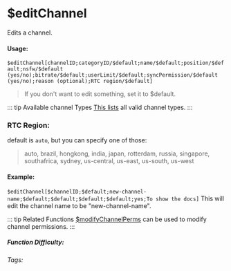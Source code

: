 # $editChannel
Edits a channel.

#### Usage: 
`$editChannel[channelID;categoryID/$default;name/$default;position/$default;nsfw/$default (yes/no);bitrate/$default;userLimit/$default;syncPermission/$default (yes/no);reason (optional);RTC region/$default]`
> If you don't want to edit something, set it to $default.

::: tip Available channel Types
[This lists](../CodeReferences/ref.channel_types.md) all valid channel types.
:::

### RTC Region:
default is `auto`, but you can specify one of those:
> auto, brazil, hongkong, india, japan, rotterdam, russia, singapore, southafrica, sydney, us-central, us-east, us-south, us-west

#### Example:
`$editChannel[$channelID;$default;new-channel-name;$default;$default;$default;$default;yes;To show the docs]`
This will edit the channel name to be "new-channel-name".

::: tip Related Functions
[$modifyChannelPerms](../Channel/modifyChannelPerms.md) can be used to modify channel permissions.
:::


##### Function Difficulty: <Badge type="danger" text="Difficult" vertical="middle" /> 
###### Tags: <Badge type="tip" text="channel" vertical="middle" /> <Badge type="tip" text="edit" vertical="middle" /> <Badge type="tip" text="edit Channel" vertical="middle" /> <Badge type="tip" text="modify Channel" vertical="middle" /> 